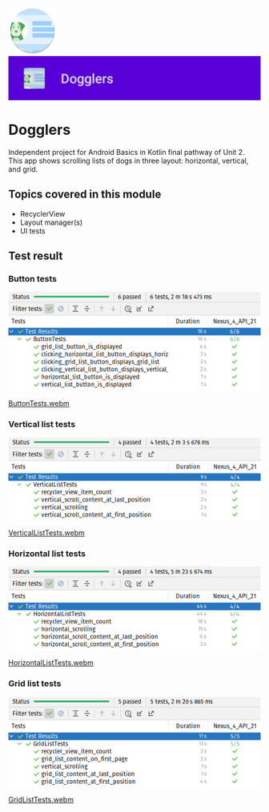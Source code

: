 ![ic_launcher_dogglers](src/main/res/mipmap-xhdpi/ic_launcher_dogglers_round.png?raw=true) ![ic_launcher_dogglers](images/Screenshot_20220714_065247.png?raw=true)

# Dogglers

Independent project for Android Basics in Kotlin final pathway of Unit 2. This app shows scrolling
lists of dogs in three layout: horizontal, vertical, and grid.

## Topics covered in this module

- RecyclerView
- Layout manager(s)
- UI tests

## Test result

### Button tests

![Button tests](images/Screenshot_20220714_100152.png?raw=true)

[ButtonTests.webm](https://user-images.githubusercontent.com/29587914/178907347-f6361088-5c9b-4d68-baa0-11e58e8ff8bc.webm)

### Vertical list tests

![Vertical list tests](images/Screenshot_20220714_101019.png?raw=true)

[VerticalListTests.webm](https://user-images.githubusercontent.com/29587914/178907497-eaf6c397-de80-4180-bb63-8bba69b6870a.webm)

### Horizontal list tests

![Horizontal list tests](images/Screenshot_20220714_103149.png?raw=true)

[HorizontalListTests.webm](https://user-images.githubusercontent.com/29587914/178907589-a5107b0d-bd18-4ae5-bfe8-2f6270c5cd55.webm)

### Grid list tests

![Grid list tests](images/Screenshot_20220714_110624.png?raw=true)

[GridListTests.webm](https://user-images.githubusercontent.com/29587914/178907679-79e46dcc-e879-4de4-b2fd-903c2dd77c62.webm)
